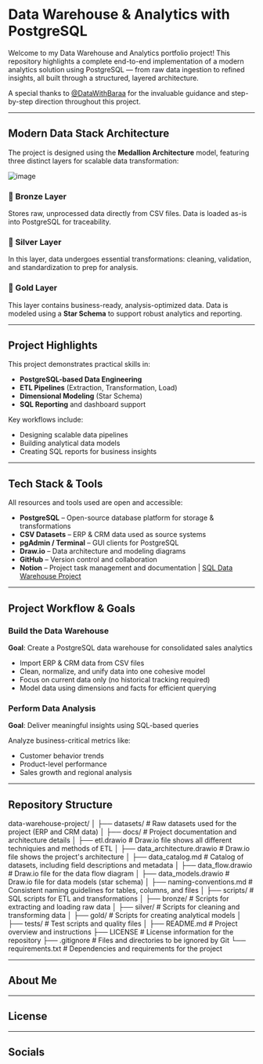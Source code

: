 # Data Warehouse & Analytics with PostgreSQL

Welcome to my Data Warehouse and Analytics portfolio project!
This repository highlights a complete end-to-end implementation of a modern analytics solution using PostgreSQL — from raw data ingestion to refined insights, all built through a structured, layered architecture.

A special thanks to [@DataWithBaraa](https://github.com/DataWithBaraa) for the invaluable guidance and step-by-step direction throughout this project.

---

## Modern Data Stack Architecture

The project is designed using the **Medallion Architecture** model, featuring three distinct layers for scalable data transformation:

![image](https://github.com/user-attachments/assets/d25f6e62-10d0-416a-9252-e6c048d046d6)

### 🥉 Bronze Layer  
Stores raw, unprocessed data directly from CSV files. Data is loaded as-is into PostgreSQL for traceability.

### 🥈 Silver Layer  
In this layer, data undergoes essential transformations: cleaning, validation, and standardization to prep for analysis.

### 🥇 Gold Layer  
This layer contains business-ready, analysis-optimized data. Data is modeled using a **Star Schema** to support robust analytics and reporting.

---

## Project Highlights

This project demonstrates practical skills in:

- **PostgreSQL-based Data Engineering**
- **ETL Pipelines** (Extraction, Transformation, Load)
- **Dimensional Modeling** (Star Schema)
- **SQL Reporting** and dashboard support

Key workflows include:

- Designing scalable data pipelines
- Building analytical data models
- Creating SQL reports for business insights

---

## Tech Stack & Tools

All resources and tools used are open and accessible:

- **PostgreSQL** – Open-source database platform for storage & transformations  
- **CSV Datasets** – ERP & CRM data used as source systems  
- **pgAdmin / Terminal** – GUI clients for PostgreSQL  
- **Draw.io** – Data architecture and modeling diagrams  
- **GitHub** – Version control and collaboration  
- **Notion** – Project task management and documentation | [SQL Data Warehouse Project](https://www.notion.so/SQL-Data-Warehouse-Project-1d964c033bf780ac9161f1ddc0cdf2f0)

---

## Project Workflow & Goals

### Build the Data Warehouse  
**Goal**: Create a PostgreSQL data warehouse for consolidated sales analytics

- Import ERP & CRM data from CSV files
- Clean, normalize, and unify data into one cohesive model
- Focus on current data only (no historical tracking required)
- Model data using dimensions and facts for efficient querying

### Perform Data Analysis  
**Goal**: Deliver meaningful insights using SQL-based queries

Analyze business-critical metrics like:

- Customer behavior trends  
- Product-level performance  
- Sales growth and regional analysis  

---

## Repository Structure

data-warehouse-project/
│
├── datasets/                           # Raw datasets used for the project (ERP and CRM data)
│
├── docs/                               # Project documentation and architecture details
│   ├── etl.drawio                      # Draw.io file shows all different techniquies and methods of ETL
│   ├── data_architecture.drawio        # Draw.io file shows the project's architecture
│   ├── data_catalog.md                 # Catalog of datasets, including field descriptions and metadata
│   ├── data_flow.drawio                # Draw.io file for the data flow diagram
│   ├── data_models.drawio              # Draw.io file for data models (star schema)
│   ├── naming-conventions.md           # Consistent naming guidelines for tables, columns, and files
│
├── scripts/                            # SQL scripts for ETL and transformations
│   ├── bronze/                         # Scripts for extracting and loading raw data
│   ├── silver/                         # Scripts for cleaning and transforming data
│   ├── gold/                           # Scripts for creating analytical models
│
├── tests/                              # Test scripts and quality files
│
├── README.md                           # Project overview and instructions
├── LICENSE                             # License information for the repository
├── .gitignore                          # Files and directories to be ignored by Git
└── requirements.txt                    # Dependencies and requirements for the project

---

## About Me

---

## License

---

## Socials

